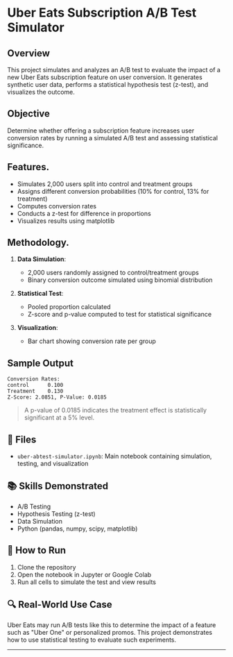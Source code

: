 # Uber Eats Subscription A/B Test Simulator

## Overview
This project simulates and analyzes an A/B test to evaluate the impact of a new Uber Eats subscription feature on user conversion. It generates synthetic user data, performs a statistical hypothesis test (z-test), and visualizes the outcome.

## Objective     
Determine whether offering a subscription feature increases user conversion rates by running a simulated A/B test and assessing statistical significance.

## Features. 
- Simulates 2,000 users split into control and treatment groups
- Assigns different conversion probabilities (10% for control, 13% for treatment)
- Computes conversion rates
- Conducts a z-test for difference in proportions
- Visualizes results using matplotlib

## Methodology. 
1. **Data Simulation**:
   - 2,000 users randomly assigned to control/treatment groups
   - Binary conversion outcome simulated using binomial distribution

2. **Statistical Test**:
   - Pooled proportion calculated
   - Z-score and p-value computed to test for statistical significance

3. **Visualization**:
   - Bar chart showing conversion rate per group

## Sample Output
```
Conversion Rates:
control      0.100
Treatment    0.130
Z-Score: 2.0851, P-Value: 0.0185

```
> A p-value of 0.0185 indicates the treatment effect is statistically significant at a 5% level.

## 📂 Files
- `uber-abtest-simulator.ipynb`: Main notebook containing simulation, testing, and visualization

## 📚 Skills Demonstrated
- A/B Testing
- Hypothesis Testing (z-test)
- Data Simulation
- Python (pandas, numpy, scipy, matplotlib)
  

## 🚀 How to Run
1. Clone the repository
2. Open the notebook in Jupyter or Google Colab
3. Run all cells to simulate the test and view results

## 🔍 Real-World Use Case
Uber Eats may run A/B tests like this to determine the impact of a feature such as "Uber One" or personalized promos. This project demonstrates how to use statistical testing to evaluate such experiments.

---

